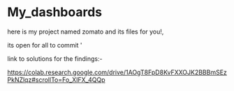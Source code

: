 # My_dashboards

here is my project named zomato and its files for you!,

its open for all to commit
'

link to solutions for the findings:-

https://colab.research.google.com/drive/1AOgT8FpD8KvFXXOJK2BBBmSEzPkNZlqz#scrollTo=Fo_XIFX_4QQp
